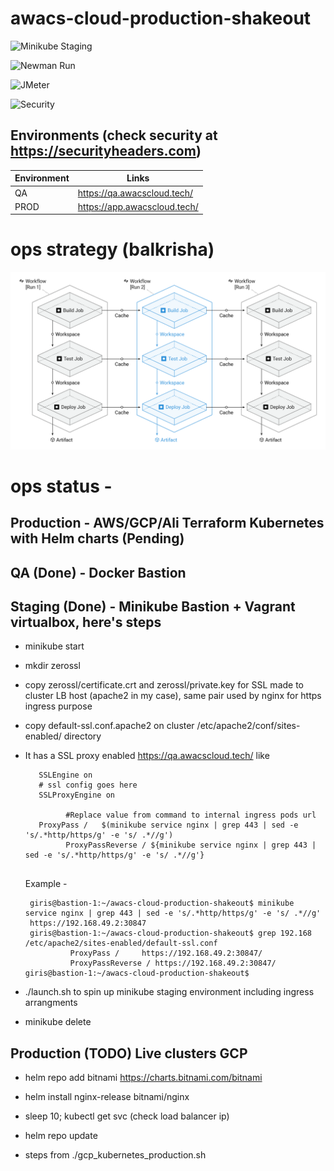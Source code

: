 # awacs-cloud-production-shakeout

![Minikube Staging](https://github.com/girishaiocdawacs/awacs-cloud-production-shakeout/workflows/Minikube%20Staging/badge.svg)

![Newman Run](https://github.com/girishaiocdawacs/awacs-cloud-production-shakeout/workflows/Newman%20Run/badge.svg)

![JMeter](https://github.com/girishaiocdawacs/awacs-cloud-production-shakeout/workflows/JMeter/badge.svg)

![Security](https://github.com/girishaiocdawacs/awacs-cloud-production-shakeout/workflows/Security/badge.svg)

## Environments (check security at https://securityheaders.com)

| Environment |  Links                         |
| ----------- | -------------------------------|
| QA          | https://qa.awacscloud.tech/    |
| PROD        | https://app.awacscloud.tech/   |

# ops strategy (balkrisha)
![ops_nutshell](https://raw.githubusercontent.com/girishaiocdawacs/awacs-cloud-production-shakeout/main/.cockpit/ops.png)

# ops status - 
## Production - AWS/GCP/Ali Terraform Kubernetes with Helm charts (Pending)
## QA (Done) - Docker Bastion
## Staging (Done) - Minikube Bastion + Vagrant virtualbox, here's steps
- minikube start
- mkdir zerossl
- copy zerossl/certificate.crt and zerossl/private.key for SSL made to cluster LB host (apache2 in my case), same pair used by nginx for https ingress purpose
- copy default-ssl.conf.apache2 on cluster /etc/apache2/conf/sites-enabled/ directory
- It has a SSL proxy enabled https://qa.awacscloud.tech/ like
 
   ```
      SSLEngine on
      # ssl config goes here
      SSLProxyEngine on
      
			#Replace value from command to internal ingress pods url
      ProxyPass /	$(minikube service nginx | grep 443 | sed -e 's/.*http/https/g' -e 's/ .*//g')
			ProxyPassReverse / ${minikube service nginx | grep 443 | sed -e 's/.*http/https/g' -e 's/ .*//g'}
      
   ```
   Example -
   ``` 
    giris@bastion-1:~/awacs-cloud-production-shakeout$ minikube service nginx | grep 443 | sed -e 's/.*http/https/g' -e 's/ .*//g'
    https://192.168.49.2:30847
    giris@bastion-1:~/awacs-cloud-production-shakeout$ grep 192.168 /etc/apache2/sites-enabled/default-ssl.conf
             ProxyPass /     https://192.168.49.2:30847/
             ProxyPassReverse / https://192.168.49.2:30847/
   giris@bastion-1:~/awacs-cloud-production-shakeout$
  ```
  
- ./launch.sh to spin up minikube staging environment including ingress arrangments

- minikube delete

## Production (TODO) Live clusters GCP
- helm repo add bitnami https://charts.bitnami.com/bitnami
- helm install nginx-release bitnami/nginx
- sleep 10; kubectl get svc (check load balancer ip)
- helm repo update

- steps from ./gcp_kubernetes_production.sh
